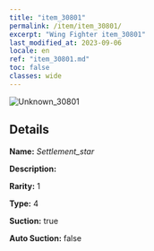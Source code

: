 ```yaml
---
title: "item_30801"
permalink: /item/item_30801/
excerpt: "Wing Fighter item_30801"
last_modified_at: 2023-09-06
locale: en
ref: "item_30801.md"
toc: false
classes: wide
---
```



 ![Unknown_30801](/images/item/Settlement_star_p.png)



## Details

 **Name:** *Settlement_star* 

 **Description:** 

 **Rarity:** 1 

 **Type:** 4 

 **Suction:** true 

 **Auto Suction:** false 


